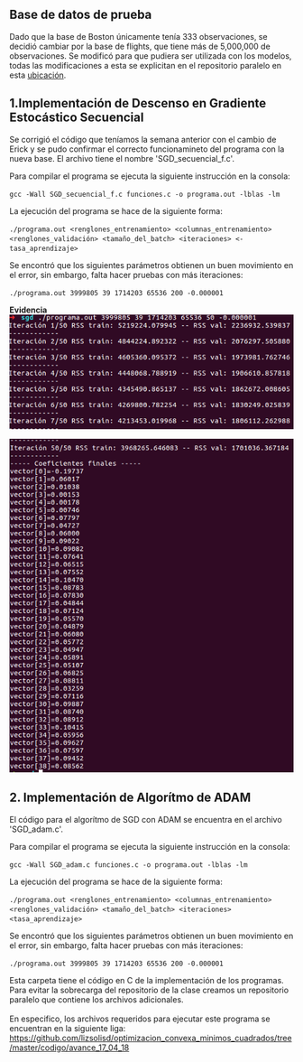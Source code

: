 
## Base de datos de prueba  

Dado que la base de Boston únicamente tenía 333 observaciones, se decidió cambiar por la base de flights, que tiene más de 5,000,000 de observaciones.  Se modificó para que pudiera ser utilizada con los modelos, todas las modificaciones a esta se explicitan en el repositorio paralelo en esta [ubicación](https://github.com/lizsolisd/optimizacion_convexa_minimos_cuadrados/tree/master/codigo/avance_17_04_18).  

## 1.Implementación de Descenso en Gradiente Estocástico Secuencial 

Se corrigió el código que teníamos la semana anterior con el cambio de Erick y se pudo confirmar el correcto funcionamineto del programa con la nueva base. El archivo tiene el nombre 'SGD_secuencial_f.c'.  

Para compilar el programa se ejecuta la siguiente instrucción en la consola:  
  
`gcc -Wall SGD_secuencial_f.c funciones.c -o programa.out -lblas -lm`

La ejecución del programa se hace de la siguiente forma:  

`./programa.out <renglones_entrenamiento> <columnas_entrenamiento> <renglones_validación> <tamaño_del_batch> <iteraciones> <-tasa_aprendizaje>`
  
Se encontró que los siguientes parámetros obtienen un buen movimiento en el error, sin embargo, falta hacer pruebas con más iteraciones:  

`./programa.out 3999805 39 1714203 65536 200 -0.000001`  

  
**Evidencia**  
![Inicio Script](evidencia/sgd1.png)
  
![Fin Script](evidencia/sgd2.png)

## 2. Implementación de Algorítmo de ADAM

El código para el algorítmo de SGD con ADAM se encuentra en el archivo 'SGD_adam.c'.  

Para compilar el programa se ejecuta la siguiente instrucción en la consola:  
  
`gcc -Wall SGD_adam.c funciones.c -o programa.out -lblas -lm`

La ejecución del programa se hace de la siguiente forma:  

`./programa.out <renglones_entrenamiento> <columnas_entrenamiento> <renglones_validación> <tamaño_del_batch> <iteraciones> <tasa_aprendizaje> ` 
  
Se encontró que los siguientes parámetros obtienen un buen movimiento en el error, sin embargo, falta hacer pruebas con más iteraciones:  

`./programa.out 3999805 39 1714203 65536 200 -0.000001`  




Esta carpeta tiene el código en C de la implementación de los programas. Para evitar la sobrecarga del repositorio de la clase creamos un repositorio paralelo que contiene los archivos adicionales.  
<br />
En especifico, los archivos requeridos para ejecutar este programa se encuentran en la siguiente liga: https://github.com/lizsolisd/optimizacion_convexa_minimos_cuadrados/tree/master/codigo/avance_17_04_18